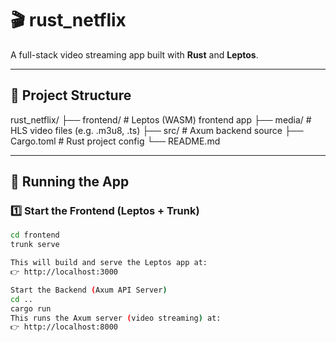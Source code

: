 # 🎬 rust_netflix

A full-stack video streaming app built with **Rust** and **Leptos**.

---

## 📁 Project Structure

rust_netflix/
├── frontend/ # Leptos (WASM) frontend app
├── media/ # HLS video files (e.g. .m3u8, .ts)
├── src/ # Axum backend source
├── Cargo.toml # Rust project config
└── README.md


---

## 🚀 Running the App

### 1️⃣ Start the Frontend (Leptos + Trunk)

```bash
cd frontend
trunk serve

This will build and serve the Leptos app at:
👉 http://localhost:3000

Start the Backend (Axum API Server)
cd ..
cargo run
This runs the Axum server (video streaming) at:
👉 http://localhost:8000
